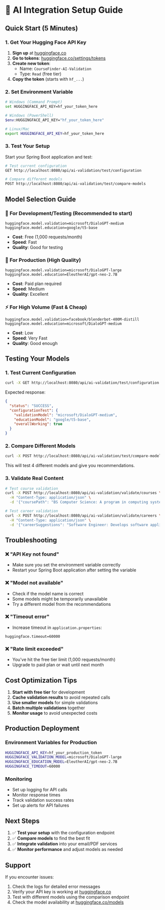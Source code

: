 # 🤖 AI Integration Setup Guide

## Quick Start (5 Minutes)

### 1. Get Your Hugging Face API Key

1. **Sign up** at [huggingface.co](https://huggingface.co)
2. **Go to tokens**: [huggingface.co/settings/tokens](https://huggingface.co/settings/tokens)
3. **Create new token**:
   - Name: `CourseFinder-AI-Validation`
   - Type: `Read` (free tier)
4. **Copy the token** (starts with `hf_...`)

### 2. Set Environment Variable

```bash
# Windows (Command Prompt)
set HUGGINGFACE_API_KEY=hf_your_token_here

# Windows (PowerShell)
$env:HUGGINGFACE_API_KEY="hf_your_token_here"

# Linux/Mac
export HUGGINGFACE_API_KEY=hf_your_token_here
```

### 3. Test Your Setup

Start your Spring Boot application and test:

```bash
# Test current configuration
GET http://localhost:8080/api/ai-validation/test/configuration

# Compare different models
POST http://localhost:8080/api/ai-validation/test/compare-models
```

## Model Selection Guide

### 🚀 **For Development/Testing** (Recommended to start)
```properties
huggingface.model.validation=microsoft/DialoGPT-medium
huggingface.model.education=google/t5-base
```
- **Cost**: Free (1,000 requests/month)
- **Speed**: Fast
- **Quality**: Good for testing

### 🎯 **For Production** (High Quality)
```properties
huggingface.model.validation=microsoft/DialoGPT-large
huggingface.model.education=EleutherAI/gpt-neo-2.7B
```
- **Cost**: Paid plan required
- **Speed**: Medium
- **Quality**: Excellent

### ⚡ **For High Volume** (Fast & Cheap)
```properties
huggingface.model.validation=facebook/blenderbot-400M-distill
huggingface.model.education=microsoft/DialoGPT-medium
```
- **Cost**: Low
- **Speed**: Very Fast
- **Quality**: Good enough

## Testing Your Models

### 1. Test Current Configuration
```bash
curl -X GET http://localhost:8080/api/ai-validation/test/configuration
```

Expected response:
```json
{
  "status": "SUCCESS",
  "configurationTest": {
    "validationModel": "microsoft/DialoGPT-medium",
    "educationModel": "google/t5-base",
    "overallWorking": true
  }
}
```

### 2. Compare Different Models
```bash
curl -X POST http://localhost:8080/api/ai-validation/test/compare-models
```

This will test 4 different models and give you recommendations.

### 3. Validate Real Content
```bash
# Test course validation
curl -X POST http://localhost:8080/api/ai-validation/validate/courses \
  -H "Content-Type: application/json" \
  -d '{"coursePath": "BS Computer Science: A program in computing systems"}'

# Test career validation
curl -X POST http://localhost:8080/api/ai-validation/validate/careers \
  -H "Content-Type: application/json" \
  -d '{"careerSuggestions": "Software Engineer: Develops software applications"}'
```

## Troubleshooting

### ❌ "API Key not found"
- Make sure you set the environment variable correctly
- Restart your Spring Boot application after setting the variable

### ❌ "Model not available"
- Check if the model name is correct
- Some models might be temporarily unavailable
- Try a different model from the recommendations

### ❌ "Timeout error"
- Increase timeout in `application.properties`:
```properties
huggingface.timeout=60000
```

### ❌ "Rate limit exceeded"
- You've hit the free tier limit (1,000 requests/month)
- Upgrade to paid plan or wait until next month

## Cost Optimization Tips

1. **Start with free tier** for development
2. **Cache validation results** to avoid repeated calls
3. **Use smaller models** for simple validations
4. **Batch multiple validations** together
5. **Monitor usage** to avoid unexpected costs

## Production Deployment

### Environment Variables for Production
```bash
HUGGINGFACE_API_KEY=hf_your_production_token
HUGGINGFACE_VALIDATION_MODEL=microsoft/DialoGPT-large
HUGGINGFACE_EDUCATION_MODEL=EleutherAI/gpt-neo-2.7B
HUGGINGFACE_TIMEOUT=60000
```

### Monitoring
- Set up logging for API calls
- Monitor response times
- Track validation success rates
- Set up alerts for API failures

## Next Steps

1. ✅ **Test your setup** with the configuration endpoint
2. ✅ **Compare models** to find the best fit
3. ✅ **Integrate validation** into your email/PDF services
4. ✅ **Monitor performance** and adjust models as needed

## Support

If you encounter issues:
1. Check the logs for detailed error messages
2. Verify your API key is working at [huggingface.co](https://huggingface.co)
3. Test with different models using the comparison endpoint
4. Check the model availability at [huggingface.co/models](https://huggingface.co/models)
